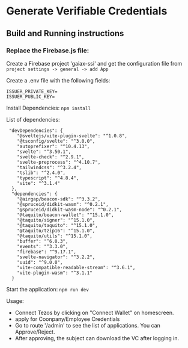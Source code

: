 # Generate Verifiable Credentials

## Build and Running instructions

### Replace the Firebase.js file:
Create a Firebase project 'gaiax-ssi' and get the configuration file from `project settings -> general -> add App`

Create a .env file with the following fields:

```
ISSUER_PRIVATE_KEY=
ISSUER_PUBLIC_KEY=
```

Install Dependencies:
`npm install`

List of dependencies:
```
 "devDependencies": {
    "@sveltejs/vite-plugin-svelte": "^1.0.8",
    "@tsconfig/svelte": "^3.0.0",
    "autoprefixer": "^10.4.13",
    "svelte": "^3.50.1",
    "svelte-check": "^2.9.1",
    "svelte-preprocess": "^4.10.7",
    "tailwindcss": "^3.2.4",
    "tslib": "^2.4.0",
    "typescript": "^4.8.4",
    "vite": "^3.1.4"
  },
  "dependencies": {
    "@airgap/beacon-sdk": "^3.3.2",
    "@spruceid/didkit-wasm": "^0.2.1",
    "@spruceid/didkit-wasm-node": "^0.2.1",
    "@taquito/beacon-wallet": "^15.1.0",
    "@taquito/signer": "^15.1.0",
    "@taquito/taquito": "^15.1.0",
    "@taquito/tzip16": "^15.1.0",
    "@taquito/utils": "^15.1.0",
    "buffer": "^6.0.3",
    "events": "^3.3.0",
    "firebase": "^9.17.1",
    "svelte-navigator": "^3.2.2",
    "uuid": "^9.0.0",
    "vite-compatible-readable-stream": "^3.6.1",
    "vite-plugin-wasm": "^3.1.1"
  }
```

Start the application:
`npm run dev`

Usage:
- Connect Tezos by clicking on "Connect Wallet" on homescreen.
- apply for Coonpany/Employee Credentials
- Go to route '/admin' to see the list of applications. You can Approve/Reject.
- After approving, the subject can download the VC after logging in.


